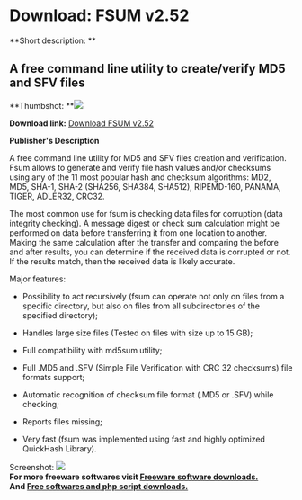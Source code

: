 # Download: FSUM v2.52

**Short description: **

## A free command line utility to create/verify MD5 and SFV files

  
**Thumbshot: **![](http://www.freewarefiles.com/screenshot/fsum_md.gif)   
  
**Download link:** [Download FSUM v2.52](http://freesoftwares.boysofts.com/FSUM-V_program_3728.html)  
  

**Publisher's Description**  
  

A free command line utility for MD5 and SFV files creation and verification.  
Fsum allows to generate and verify file hash values and/or checksums using any
of the 11 most popular hash and checksum algorithms: MD2, MD5, SHA-1, SHA-2
(SHA256, SHA384, SHA512), RIPEMD-160, PANAMA, TIGER, ADLER32, CRC32.  
  
The most common use for fsum is checking data files for corruption (data
integrity checking). A message digest or check sum calculation might be
performed on data before transferring it from one location to another. Making
the same calculation after the transfer and comparing the before and after
results, you can determine if the received data is corrupted or not. If the
results match, then the received data is likely accurate.  
  
Major features:

  * Possibility to act recursively (fsum can operate not only on files from a specific directory, but also on files from all subdirectories of the specified directory);

  * Handles large size files (Tested on files with size up to 15 GB); 
  * Full compatibility with md5sum utility; 
  * Full .MD5 and .SFV (Simple File Verification with CRC 32 checksums) file formats support; 
  * Automatic recognition of checksum file format (.MD5 or .SFV) while checking; 
  * Reports files missing; 
  * Very fast (fsum was implemented using fast and highly optimized QuickHash Library).

  
  
Screenshot: ![](http://www.freewarefiles.com/screenshot/fsum.gif)  
**For more freeware softwares visit [Freeware software downloads.](http://freesoftwares.boysofts.com/)**   
**And [Free softwares and php script downloads.](http://www.boysofts.com/)**

